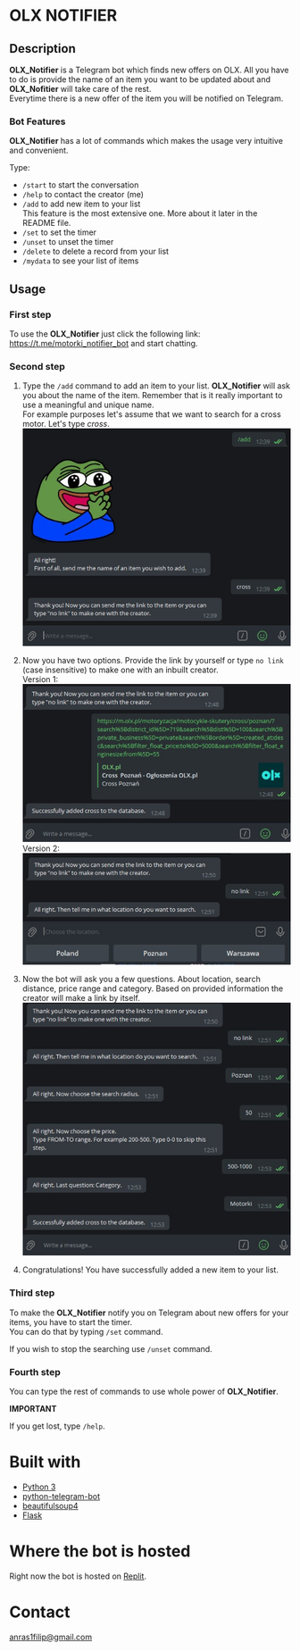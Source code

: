 # OLX NOTIFIER

## Description

**OLX_Notifier** is a Telegram bot which finds new offers on OLX. All you have to do is provide the name of an item you
want to be updated about and **OLX_Nofitier** will take care of the rest. \
Everytime there is a new offer of the item you will be notified on Telegram.

### Bot Features

**OLX_Notifier** has a lot of commands which makes the usage very intuitive and convenient.

Type:

- `/start` to start the conversation
- `/help` to contact the creator (me)
- `/add` to add new item to your list \
  This feature is the most extensive one. More about it later in the README file.
- `/set` to set the timer
- `/unset` to unset the timer
- `/delete` to delete a record from your list
- `/mydata` to see your list of items

## Usage

### First step

To use the **OLX_Notifier** just click the following link: https://t.me/motorki_notifier_bot and start chatting.

### Second step

1. Type the `/add` command to add an item to your list.
**OLX_Notifier** will ask you about the name of the item. Remember that is it really important to use a meaningful and unique name. \
For example purposes let's assume that we want to search for a cross motor.
Let's type *cross*.
![/add picture](images/add.jpg)
2. Now you have two options. Provide the link by yourself or type `no link` (case insensitive) to make one with an inbuilt creator. \
Version 1: \
![/add_link_manually](images/add_link_manually.jpg) \
Version 2: \
![/add_no_link](images/add_no_link.jpg)

3. Now the bot will ask you a few questions. About location, search distance, price range and category. Based on provided information the creator will make a link by itself.
![/add_conversation](images/add_conversation.jpg)

4. Congratulations! You have successfully added a new item to your list.

### Third step

To make the **OLX_Notifier** notify you on Telegram about new offers for your items, you have to start the timer. \
You can do that by typing `/set` command.

If you wish to stop the searching use `/unset` command.

### Fourth step

You can type the rest of commands to use whole power of **OLX_Notifier**.

**IMPORTANT**

If you get lost, type `/help`.

# Built with

* [Python 3](https://www.python.org/)
* [python-telegram-bot](https://github.com/python-telegram-bot/python-telegram-bot)
* [beautifulsoup4](https://www.crummy.com/software/BeautifulSoup/bs4/doc/)
* [Flask](https://flask.palletsprojects.com/en/2.0.x/)

# Where the bot is hosted

Right now the bot is hosted on [Replit](https://replit.com/~).

# Contact

anras1filip@gmail.com

